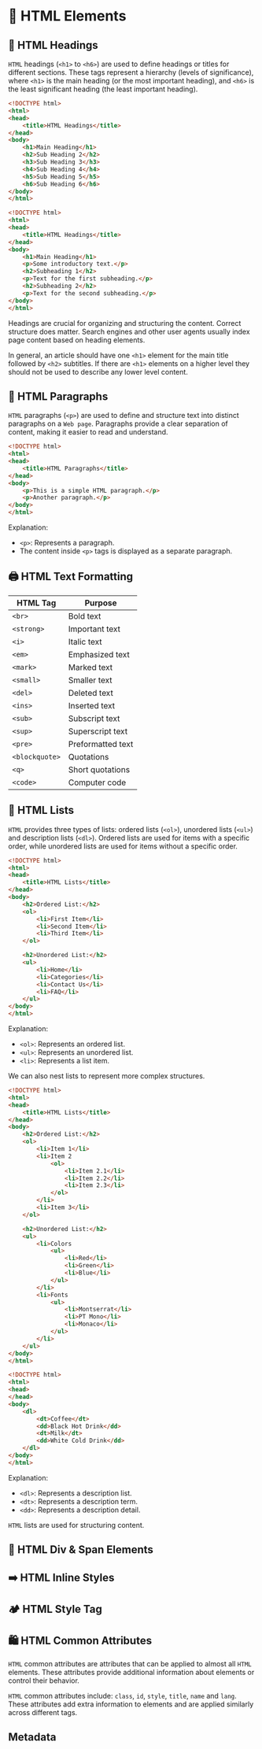 # 🌱 HTML Elements

## 📢 HTML Headings

`HTML` headings (`<h1>` to `<h6>`) are used to define headings or titles for different sections. These tags represent a hierarchy (levels of significance), where `<h1>` is the main heading (or the most important heading), and `<h6>` is the least significant heading (the least important heading).

```html
<!DOCTYPE html>
<html>
<head>
	<title>HTML Headings</title>
</head>
<body>
	<h1>Main Heading</h1>
	<h2>Sub Heading 2</h2>
	<h3>Sub Heading 3</h3>
	<h4>Sub Heading 4</h4>
	<h5>Sub Heading 5</h5>
	<h6>Sub Heading 6</h6>
</body>
</html>
```

```html
<!DOCTYPE html>
<html>
<head>
	<title>HTML Headings</title>
</head>
<body>
	<h1>Main Heading</h1>
	<p>Some introductory text.</p>
	<h2>Subheading 1</h2>
	<p>Text for the first subheading.</p>
	<h2>Subheading 2</h2>
	<p>Text for the second subheading.</p>
</body>
</html>
```

Headings are crucial for organizing and structuring the content. Correct structure does matter. Search engines and other user agents usually index page content based on heading elements.

In general, an article should have one `<h1>` element for the main title followed by `<h2>` subtitles. If there are `<h1>` elements on a higher level they should not be used to describe any lower level content.

## 📰 HTML Paragraphs

`HTML` paragraphs (`<p>`) are used to define and structure text into distinct paragraphs on a `Web page`. Paragraphs provide a clear separation of content, making it easier to read and understand.

```html
<!DOCTYPE html>
<html>
<head>
	<title>HTML Paragraphs</title>
</head>
<body>
	<p>This is a simple HTML paragraph.</p>
	<p>Another paragraph.</p>
</body>
</html>
```

Explanation:
- `<p>`: Represents a paragraph.
- The content inside `<p>` tags is displayed as a separate paragraph.

## 🖨️ HTML Text Formatting

|HTML Tag|Purpose|
|-|-|
|`<br>`|Bold text|
|`<strong>`|Important text|
|`<i>`|Italic text|
|`<em>`|Emphasized text|
|`<mark>`|Marked text|
|`<small>`|Smaller text|
|`<del>`|Deleted text|
|`<ins>`|Inserted text|
|`<sub>`|Subscript text|
|`<sup>`|Superscript text|
|`<pre>`|Preformatted text|
|`<blockquote>`|Quotations|
|`<q>`|Short quotations|
|`<code>`|Computer code|

## 📜 HTML Lists

`HTML` provides three types of lists: ordered lists (`<ol>`), unordered lists (`<ul>`) and description lists (`<dl>`). Ordered lists are used for items with a specific order, while unordered lists are used for items without a specific order.

```html
<!DOCTYPE html>
<html>
<head>
	<title>HTML Lists</title>
</head>
<body>
	<h2>Ordered List:</h2>
	<ol>
		<li>First Item</li>
		<li>Second Item</li>
		<li>Third Item</li>
	</ol>

	<h2>Unordered List:</h2>
	<ul>
		<li>Home</li>
		<li>Categories</li>
		<li>Contact Us</li>
		<li>FAQ</li>
	</ul>
</body>
</html>
```

Explanation:
- `<ol>`: Represents an ordered list.
- `<ul>`: Represents an unordered list.
- `<li>`: Represents a list item.

We can also nest lists to represent more complex structures.

```html
<!DOCTYPE html>
<html>
<head>
	<title>HTML Lists</title>
</head>
<body>
	<h2>Ordered List:</h2>
	<ol>
		<li>Item 1</li>
		<li>Item 2
			<ol>
				<li>Item 2.1</li>
				<li>Item 2.2</li>
				<li>Item 2.3</li>
			</ol>
		</li>
		<li>Item 3</li>
	</ol>

	<h2>Unordered List:</h2>
	<ul>
		<li>Colors
			<ul>
				<li>Red</li>
				<li>Green</li>
				<li>Blue</li>
			</ul>
		</li>
		<li>Fonts
			<ul>
				<li>Montserrat</li>
				<li>PT Mono</li>
				<li>Monaco</li>
			</ul>
		</li>
	</ul>
</body>
</html>
```

```html
<!DOCTYPE html>
<html>
<head>
</head>
<body>
	<dl>
		<dt>Coffee</dt>
		<dd>Black Hot Drink</dd>
		<dt>Milk</dt>
		<dd>White Cold Drink</dd>
	</dl>
</body>
</html>
```

Explanation:
- `<dl>`: Represents a description list.
- `<dt>`: Represents a description term.
- `<dd>`: Represents a description detail.

`HTML` lists are used for structuring content.

## 🍻 HTML Div & Span Elements

## ➡️ HTML Inline Styles

## 🏕️ HTML Style Tag

## 🛍️ HTML Common Attributes

`HTML` common attributes are attributes that can be applied to almost all `HTML` elements. These attributes provide additional information about elements or control their behavior.

`HTML` common attributes include: `class`, `id`, `style`, `title`, `name` and `lang`. These attributes add extra information to elements and are applied similarly across different tags.

## Metadata
